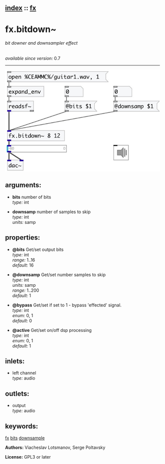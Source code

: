 [index](index.html) :: [fx](category_fx.html)
---

# fx.bitdown~

###### bit downer and downsampler effect

*available since version:* 0.7

---




[![example](../examples/img/fx.bitdown~.jpg)](../examples/pd/fx.bitdown~.pd)



## arguments:

* **bits**
number of bits<br>
_type:_ int<br>

* **downsamp**
number of samples to skip<br>
_type:_ int<br>
_units:_ samp<br>





## properties:

* **@bits** 
Get/set output bits<br>
_type:_ int<br>
_range:_ 1..16<br>
_default:_ 16<br>

* **@downsamp** 
Get/set number samples to skip<br>
_type:_ int<br>
_units:_ samp<br>
_range:_ 1..200<br>
_default:_ 1<br>

* **@bypass** 
Get/set if set to 1 - bypass &#39;effected&#39; signal.<br>
_type:_ int<br>
_enum:_ 0, 1<br>
_default:_ 0<br>

* **@active** 
Get/set on/off dsp processing<br>
_type:_ int<br>
_enum:_ 0, 1<br>
_default:_ 1<br>



## inlets:

* left channel<br>
_type:_ audio



## outlets:

* output<br>
_type:_ audio



## keywords:

[fx](keywords/fx.html)
[bits](keywords/bits.html)
[downsample](keywords/downsample.html)






**Authors:** Viacheslav Lotsmanov, Serge Poltavsky




**License:** GPL3 or later





